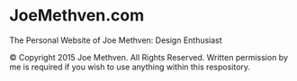 # JoeMethven.com
The Personal Website of Joe Methven: Design Enthusiast

© Copyright 2015 Joe Methven. All Rights Reserved.
Written permission by me is required if you wish to use anything within this respository.